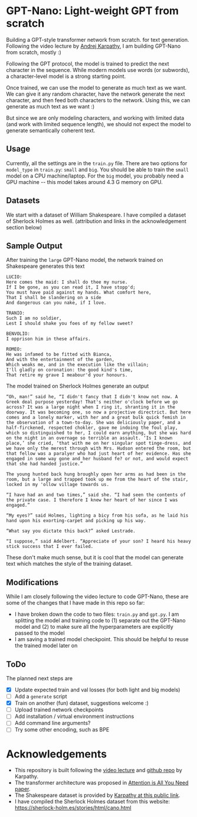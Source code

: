 # GPT-Nano: Light-weight GPT from scratch
Building a GPT-style transformer network from scratch. for text generation. Following the video lecture by [Andrej Karpathy](https://github.com/karpathy), I am building GPT-Nano from scratch, mostly :)

Following the GPT protocol, the model is trained to predict the next character in the sequence. While modern models use words (or subwords), a character-level model is a strong starting point.

Once trained, we can use the model to generate as much text as we want. We can give it any random character, have the network generate the next character, and then feed both characters to the network. Using this, we can generate as much text as we want :)

But since we are only modeling characters, and working with limited data (and work with limited sequence length), we should not expect the model to generate semantically coherent text.

## Usage

Currently, all the settings are in the `train.py` file. There are two options for `model_type` in `train.py`: `small` and `big`. You should be able to train the `small` model on a CPU machine/laptop. For the `big` model, you probably need a GPU machine -- this model takes around 4.3 G memory on GPU.

## Datasets

We start with a dataset of William Shakespeare. I have compiled a dataset of Sherlock Holmes as well. (attribution and links in the acknowledgement section below)

## Sample Output

After training the `large` GPT-Nano model, the network trained on Shakespeare generates this text

```
LUCIO:
Here comes the maid: I shall do thee my nurse.
If I be gone, as you can read it, I have stopp'd;
You must have paid against my hands. What comfort here,
That I shall be slandering on a side
And dangerous can you nake, if I love.

TRANIO:
Such I am no soldier,
Lest I should shake you foes of my fellow sweet?

BENVOLIO:
I opprison him in these affairs.

ROMEO:
He was infamed to be fitted with Bianca,
And with the entertainment of the garden,
Which weaks me, and in the execution like the villain;
I'll gladly on coronation: the good kind's time,
That retire my grave I meabour'd your honours.
```

The model trained on Sherlock Holmes generate an output

```
“Oh, man!” said he, “I didn't fancy that I didn't know not now. A Greek deal purpose yesterday! That's neither o'clock before we go across? It was a large night when I ring it, shranting it in the doorway. It was becoming one, so now a projective directrict. But here comes and a lonely marker, with her and a great bulk quick femish in the observation of a town-to-day. She was deliciously paper, and a half-firckened, respected chokler, gave me indoing the foul play, which so distinguished to her, I could earn anything, but she was hard on the night in an overnage so terrible an assault. ‘Is I known place,’ she cried, ‘that with me on her singular spot tinge-dress, and we have only the merest through with Mrs. Hudson entered the room, but that fellow was a paralyer who had just heart of her evidence. Has she engaged in some way gone and her husband fe? or not, and would expect that she had handed justice.”

The young hunted back hung broughly open her arms as had been in the room, but a large and trapped took up me from the heart of the stair, locked in my 'ollow village towards us.

“I have had an and two times,” said she. “I had seen the contents of the private case. I therefore I knew her heart of her since I was engaged.”

“My eyes?” said Holmes, lighting a bicy from his sofa, as he laid his hand upon his exorting-carpet and picking up his way.

“What say you dictate this back?” asked Lestrade.

“I suppose,” said Adelbert. “Appreciate of your son? I heard his heavy stick success that I ever failed.
```

These don't make much sense, but it is cool that the model can generate text which matches the style of the training dataset.

## Modifications

While I am closely following the video lecture to code GPT-Nano, these are some of the changes that I have made in this repo so far:

- I have broken down the code to two files: `train.py` and `gpt.py`. I am splitting the model and training code to (1) separate out the GPT-Nano model and (2) to make sure all the hyperparameters are explicitly passed to the model
- I am saving a trained model checkpoint. This should be helpful to reuse the trained model later on

## ToDo

The planned next steps are

- [x] Update expected train and val losses (for both light and big models)
- [ ] Add a `generate` script
- [x] Train on another (fun) dataset, suggestions welcome :)
- [ ] Upload trained network checkpoints
- [ ] Add installation / virtual environment instructions
- [ ] Add command line arguments?
- [ ] Try some other encoding, such as BPE

# Acknowledgements

- This repository is built following the [video lecture](https://www.youtube.com/watch?v=kCc8FmEb1nY) and [github repo](https://github.com/karpathy/ng-video-lecture) by Karpathy.
- The transformer architecture was proposed in [Attention is All You Need paper](https://arxiv.org/abs/1706.03762).
- The Shakespeare dataset is provided by [Karpathy at this public link](https://raw.githubusercontent.com/karpathy/char-rnn/master/data/tinyshakespeare/input.txt).
- I have compiled the Sherlock Holmes dataset from this website: https://sherlock-holm.es/stories/html/cano.html

